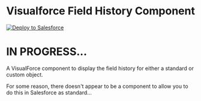 # Visualforce Field History Component

<a href="https://githubsfdeploy.herokuapp.com?owner=chrisaldridge&repo=Visualforce-object-field-history-component">
  <img alt="Deploy to Salesforce"
       src="https://raw.githubusercontent.com/afawcett/githubsfdeploy/master/src/main/webapp/resources/img/deploy.png">
</a>

<h1>IN PROGRESS... </h1>

A VisualForce component to display the field history for either a standard or custom object.

For some reason, there doesn't appear to be a component to allow you to do this in Salesforce as standard...